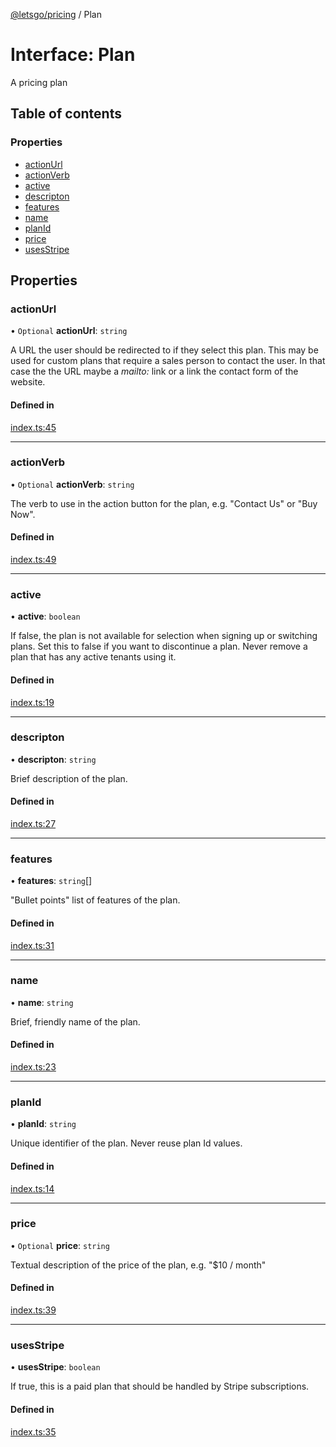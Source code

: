 [@letsgo/pricing](../README.md) / Plan

# Interface: Plan

A pricing plan

## Table of contents

### Properties

- [actionUrl](Plan.md#actionurl)
- [actionVerb](Plan.md#actionverb)
- [active](Plan.md#active)
- [descripton](Plan.md#descripton)
- [features](Plan.md#features)
- [name](Plan.md#name)
- [planId](Plan.md#planid)
- [price](Plan.md#price)
- [usesStripe](Plan.md#usesstripe)

## Properties

### actionUrl

• `Optional` **actionUrl**: `string`

A URL the user should be redirected to if they select this plan. This may be used for custom plans that
require a sales person to contact the user. In that case the the URL maybe a _mailto:_ link or a link
the contact form of the website.

#### Defined in

[index.ts:45](https://github.com/tjanczuk/letsgo/blob/054058c/packages/pricing/src/index.ts#L45)

___

### actionVerb

• `Optional` **actionVerb**: `string`

The verb to use in the action button for the plan, e.g. "Contact Us" or "Buy Now".

#### Defined in

[index.ts:49](https://github.com/tjanczuk/letsgo/blob/054058c/packages/pricing/src/index.ts#L49)

___

### active

• **active**: `boolean`

If false, the plan is not available for selection when signing up or switching plans. Set this to false
if you want to discontinue a plan. Never remove a plan that has any active tenants using it.

#### Defined in

[index.ts:19](https://github.com/tjanczuk/letsgo/blob/054058c/packages/pricing/src/index.ts#L19)

___

### descripton

• **descripton**: `string`

Brief description of the plan.

#### Defined in

[index.ts:27](https://github.com/tjanczuk/letsgo/blob/054058c/packages/pricing/src/index.ts#L27)

___

### features

• **features**: `string`[]

"Bullet points" list of features of the plan.

#### Defined in

[index.ts:31](https://github.com/tjanczuk/letsgo/blob/054058c/packages/pricing/src/index.ts#L31)

___

### name

• **name**: `string`

Brief, friendly name of the plan.

#### Defined in

[index.ts:23](https://github.com/tjanczuk/letsgo/blob/054058c/packages/pricing/src/index.ts#L23)

___

### planId

• **planId**: `string`

Unique identifier of the plan. Never reuse plan Id values.

#### Defined in

[index.ts:14](https://github.com/tjanczuk/letsgo/blob/054058c/packages/pricing/src/index.ts#L14)

___

### price

• `Optional` **price**: `string`

Textual description of the price of the plan, e.g. "$10 / month"

#### Defined in

[index.ts:39](https://github.com/tjanczuk/letsgo/blob/054058c/packages/pricing/src/index.ts#L39)

___

### usesStripe

• **usesStripe**: `boolean`

If true, this is a paid plan that should be handled by Stripe subscriptions.

#### Defined in

[index.ts:35](https://github.com/tjanczuk/letsgo/blob/054058c/packages/pricing/src/index.ts#L35)
